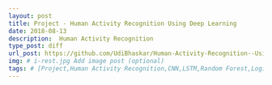```yaml
---
layout: post
title: Project - Human Activity Recognition Using Deep Learning
date: 2018-08-13
description:  Human Activity Recognition
type_post: diff
url_post: https://github.com/UdiBhaskar/Human-Activity-Recognition--Using-Deep-NN/blob/master/README.md
img: # i-rest.jpg Add image post (optional)
tags: # [Project,Human Activity Recognition,CNN,LSTM,Random Forest,Logistic Regression,NLP,Word2Vec]
---
```

